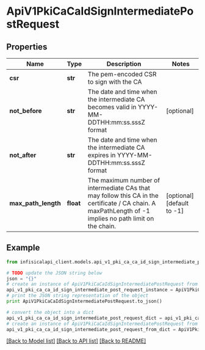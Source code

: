 # ApiV1PkiCaCaIdSignIntermediatePostRequest


## Properties
Name | Type | Description | Notes
------------ | ------------- | ------------- | -------------
**csr** | **str** | The pem-encoded CSR to sign with the CA | 
**not_before** | **str** | The date and time when the intermediate CA becomes valid in YYYY-MM-DDTHH:mm:ss.sssZ format | [optional] 
**not_after** | **str** | The date and time when the intermediate CA expires in YYYY-MM-DDTHH:mm:ss.sssZ format | 
**max_path_length** | **float** | The maximum number of intermediate CAs that may follow this CA in the certificate / CA chain. A maxPathLength of -1 implies no path limit on the chain. | [optional] [default to -1]

## Example

```python
from infisicalapi_client.models.api_v1_pki_ca_ca_id_sign_intermediate_post_request import ApiV1PkiCaCaIdSignIntermediatePostRequest

# TODO update the JSON string below
json = "{}"
# create an instance of ApiV1PkiCaCaIdSignIntermediatePostRequest from a JSON string
api_v1_pki_ca_ca_id_sign_intermediate_post_request_instance = ApiV1PkiCaCaIdSignIntermediatePostRequest.from_json(json)
# print the JSON string representation of the object
print ApiV1PkiCaCaIdSignIntermediatePostRequest.to_json()

# convert the object into a dict
api_v1_pki_ca_ca_id_sign_intermediate_post_request_dict = api_v1_pki_ca_ca_id_sign_intermediate_post_request_instance.to_dict()
# create an instance of ApiV1PkiCaCaIdSignIntermediatePostRequest from a dict
api_v1_pki_ca_ca_id_sign_intermediate_post_request_from_dict = ApiV1PkiCaCaIdSignIntermediatePostRequest.from_dict(api_v1_pki_ca_ca_id_sign_intermediate_post_request_dict)
```
[[Back to Model list]](../README.md#documentation-for-models) [[Back to API list]](../README.md#documentation-for-api-endpoints) [[Back to README]](../README.md)


